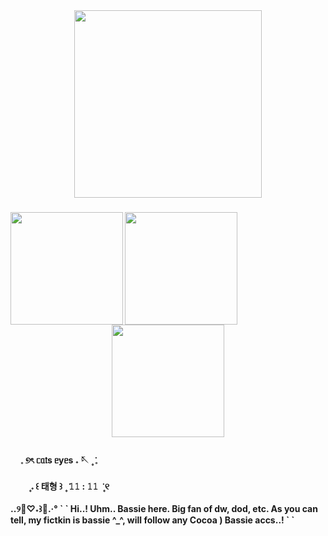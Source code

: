 <div align="center">
  <img height="300" src="https://i.pinimg.com/736x/ba/69/20/ba692083fed5ba0d06ff82fcdf5867c6.jpg"  />
</div>

###

<img align="left" height="180" src="https://i.pinimg.com/736x/9a/d8/41/9ad841ebb02eba38661123189af80b0f.jpg"  />

###

<img align="left" height="180" src="https://i.pinimg.com/736x/74/f6/21/74f621a66b6c03118afdbd30707fa1d3.jpg"  />

###

<div align="center">
  <img height="180" src="https://i.pinimg.com/736x/41/92/41/419241e1c0ca9bdf06483f7a6feb7502.jpg"  />
</div>

###

<h4 align="left">ㅤ         𓈒    ୭ৎ    ᥴᥲ𝗍s  ᥱyᥱs    𝅄    🪡      ۪   ݁   𓈒 <br><br>ㅤㅤ ۪      𝅄     ꒰  태형  ꒱    ۪   ݁  𝟷𝟷 : 𝟷𝟷   ݁   ۪    ୧<br><br>..୨🌷♡⁠˖⁠꒱🍥.·° ` ` Hi..! Uhm.. Bassie here. Big fan of dw, dod, etc. As you can tell, my fictkin is bassie ^_^, will follow any Cocoa ) Bassie accs..! ` `</h4>

###
